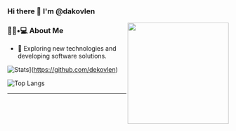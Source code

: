 ### Hi there 👋 I'm @dakovlen

<img align='right' src="https://media.giphy.com/media/M9gbBd9nbDrOTu1Mqx/giphy.gif" width="230">

<h3> 👨🏻•💻 About Me </h3>


- 🤔 Exploring new technologies and developing software solutions.


![Stats](https://github-readme-stats.vercel.app/api?username=dakovlen&show_icons=true)](https://github.com/dekovlen)

![Top Langs](https://github-readme-stats.vercel.app/api/top-langs/?username=dakovlen&show_icons=true)

<hr>
<!---
dakovlen/dakovlen is a ✨ special ✨ repository because its `README.md` (this file) appears on your GitHub profile.
You can click the Preview link to take a look at your changes.
--->
